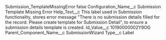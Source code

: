 <?xml version="1.0" encoding="UTF-8"?>
<CustomMetadata xmlns="http://soap.sforce.com/2006/04/metadata" xmlns:xsi="http://www.w3.org/2001/XMLSchema-instance" xmlns:xsd="http://www.w3.org/2001/XMLSchema">
    <label>Submission_TemplateMissingError</label>
    <protected>false</protected>
    <values>
        <field>Configuration_Name__c</field>
        <value xsi:type="xsd:string">Submission Template Missing Error</value>
    </values>
    <values>
        <field>Help_Text__c</field>
        <value xsi:type="xsd:string">This label used in Submission functionality,  stores error message &quot;There is no submission details filled for the record. Please create template for Submission Detail&quot;, to ensure a submission details template is created.</value>
    </values>
    <values>
        <field>Id_Value__c</field>
        <value xsi:type="xsd:string">10190000002Y9OG</value>
    </values>
    <values>
        <field>Parent_Component_Name__c</field>
        <value xsi:type="xsd:string">SubmissionWizard</value>
    </values>
    <values>
        <field>Type__c</field>
        <value xsi:type="xsd:string">Label</value>
    </values>
</CustomMetadata>
